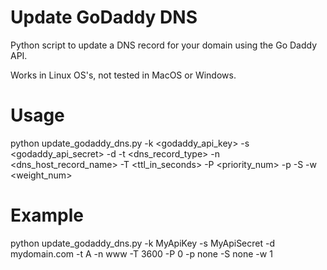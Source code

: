 # Update GoDaddy DNS

Python script to update a DNS record for your domain using the Go Daddy API.

Works in Linux OS's, not tested in MacOS or Windows.

# Usage

python update_godaddy_dns.py -k <godaddy_api_key> -s <godaddy_api_secret> -d <domain> -t <dns_record_type> -n <dns_host_record_name> -T <ttl_in_seconds> -P <priority_num> -p <protocol> -S <service> -w <weight_num>

# Example

python update_godaddy_dns.py -k MyApiKey -s MyApiSecret -d mydomain.com -t A -n www -T 3600 -P 0 -p none -S none -w 1
